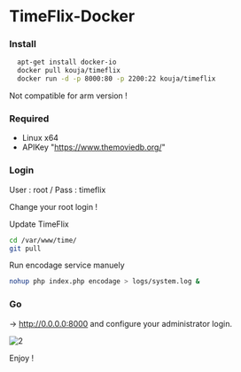 # TimeFlix-Docker

### Install
```sh
  apt-get install docker-io
  docker pull kouja/timeflix
  docker run -d -p 8000:80 -p 2200:22 kouja/timeflix
```
Not compatible for arm version ! 

### Required
- Linux x64 
- APIKey "https://www.themoviedb.org/"

### Login

User : root / 
Pass : timeflix 

Change your root login ! 

Update TimeFlix

```sh
cd /var/www/time/
git pull 
```

Run encodage service manuely

```sh
nohup php index.php encodage > logs/system.log &
```

### Go 

-> http://0.0.0.0:8000 and configure your administrator login.

![2](https://cloud.githubusercontent.com/assets/533219/7962001/392e1a8c-0a0b-11e5-84ff-702be0e1702b.png)

Enjoy ! 

